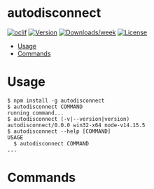 autodisconnect
==============



[![oclif](https://img.shields.io/badge/cli-oclif-brightgreen.svg)](https://oclif.io)
[![Version](https://img.shields.io/npm/v/autodisconnect.svg)](https://npmjs.org/package/autodisconnect)
[![Downloads/week](https://img.shields.io/npm/dw/autodisconnect.svg)](https://npmjs.org/package/autodisconnect)
[![License](https://img.shields.io/npm/l/autodisconnect.svg)](https://github.com/pcktm/teams-autodisconnect/blob/master/package.json)

<!-- toc -->
* [Usage](#usage)
* [Commands](#commands)
<!-- tocstop -->
# Usage
<!-- usage -->
```sh-session
$ npm install -g autodisconnect
$ autodisconnect COMMAND
running command...
$ autodisconnect (-v|--version|version)
autodisconnect/0.0.0 win32-x64 node-v14.15.5
$ autodisconnect --help [COMMAND]
USAGE
  $ autodisconnect COMMAND
...
```
<!-- usagestop -->
# Commands
<!-- commands -->

<!-- commandsstop -->
